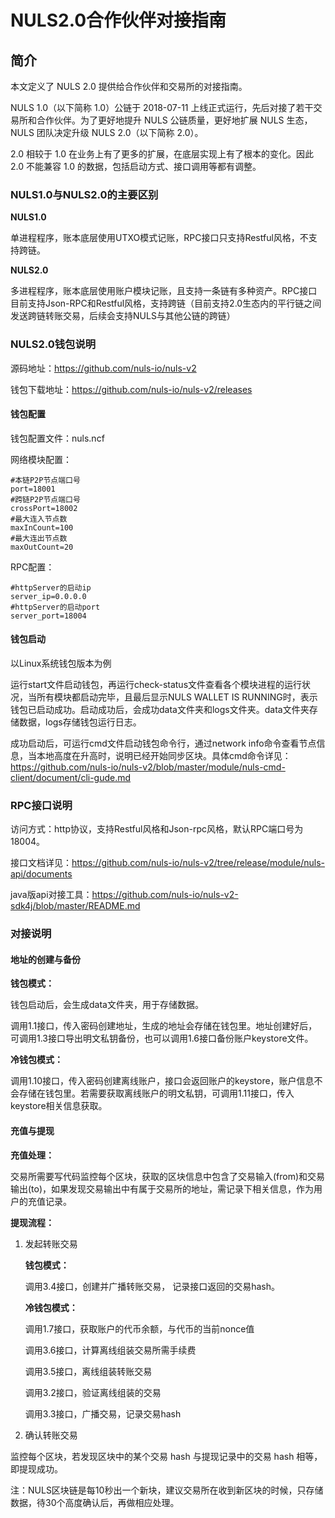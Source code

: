 # NULS2.0合作伙伴对接指南

## 简介

本文定义了 NULS 2.0 提供给合作伙伴和交易所的对接指南。

NULS 1.0（以下简称 1.0）公链于 2018-07-11 上线正式运行，先后对接了若干交易所和合作伙伴。为了更好地提升 NULS 公链质量，更好地扩展 NULS 生态，NULS 团队决定升级 NULS 2.0（以下简称 2.0）。

2.0 相较于 1.0 在业务上有了更多的扩展，在底层实现上有了根本的变化。因此 2.0 不能兼容 1.0 的数据，包括启动方式、接口调用等都有调整。


### NULS1.0与NULS2.0的主要区别

**NULS1.0**

单进程程序，账本底层使用UTXO模式记账，RPC接口只支持Restful风格，不支持跨链。

**NULS2.0**

多进程程序，账本底层使用账户模块记账，且支持一条链有多种资产。RPC接口目前支持Json-RPC和Restful风格，支持跨链（目前支持2.0生态内的平行链之间发送跨链转账交易，后续会支持NULS与其他公链的跨链）

### NULS2.0钱包说明

源码地址：https://github.com/nuls-io/nuls-v2

钱包下载地址：https://github.com/nuls-io/nuls-v2/releases

#### 钱包配置

钱包配置文件：nuls.ncf

网络模块配置：

```
#本链P2P节点端口号
port=18001
#跨链P2P节点端口号
crossPort=18002
#最大连入节点数
maxInCount=100
#最大连出节点数
maxOutCount=20
```

RPC配置：

```
#httpServer的启动ip
server_ip=0.0.0.0
#httpServer的启动port
server_port=18004
```

#### 钱包启动

以Linux系统钱包版本为例

运行start文件启动钱包，再运行check-status文件查看各个模块进程的运行状况，当所有模块都启动完毕，且最后显示NULS WALLET IS RUNNING时，表示钱包已启动成功。启动成功后，会成功data文件夹和logs文件夹。data文件夹存储数据，logs存储钱包运行日志。

成功启动后，可运行cmd文件启动钱包命令行，通过network info命令查看节点信息，当本地高度在升高时，说明已经开始同步区块。具体cmd命令详见：https://github.com/nuls-io/nuls-v2/blob/master/module/nuls-cmd-client/document/cli-gude.md

### RPC接口说明

访问方式：http协议，支持Restful风格和Json-rpc风格，默认RPC端口号为18004。

接口文档详见：https://github.com/nuls-io/nuls-v2/tree/release/module/nuls-api/documents

java版api对接工具：https://github.com/nuls-io/nuls-v2-sdk4j/blob/master/README.md

### 对接说明

#### 地址的创建与备份

**钱包模式：**

钱包启动后，会生成data文件夹，用于存储数据。

调用1.1接口，传入密码创建地址，生成的地址会存储在钱包里。地址创建好后，可调用1.3接口导出明文私钥备份，也可以调用1.6接口备份账户keystore文件。

**冷钱包模式：**

调用1.10接口，传入密码创建离线账户，接口会返回账户的keystore，账户信息不会存储在钱包里。若需要获取离线账户的明文私钥，可调用1.11接口，传入keystore相关信息获取。

#### 充值与提现

**充值处理：**

交易所需要写代码监控每个区块，获取的区块信息中包含了交易输入(from)和交易输出(to)，如果发现交易输出中有属于交易所的地址，需记录下相关信息，作为用户的充值记录。

**提现流程：**

1. 发起转账交易

   **钱包模式：**

   调用3.4接口，创建并广播转账交易， 记录接口返回的交易hash。

   **冷钱包模式：**

   调用1.7接口，获取账户的代币余额，与代币的当前nonce值

   调用3.6接口，计算离线组装交易所需手续费

   调用3.5接口，离线组装转账交易

   调用3.2接口，验证离线组装的交易

   调用3.3接口，广播交易，记录交易hash

2. 确认转账交易

监控每个区块，若发现区块中的某个交易 hash 与提现记录中的交易 hash 相等，即提现成功。

注：NULS区块链是每10秒出一个新块，建议交易所在收到新区块的时候，只存储数据，待30个高度确认后，再做相应处理。

